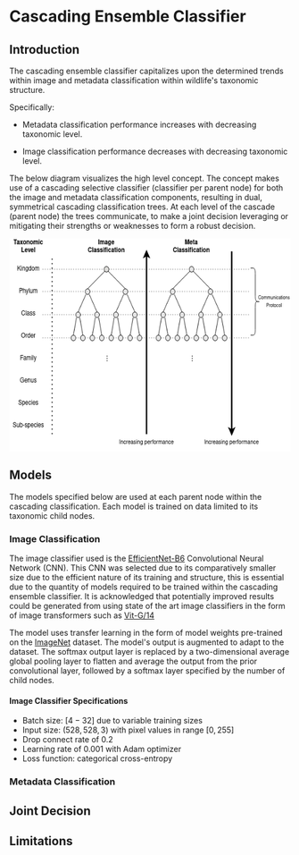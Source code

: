 # Cascading Ensemble Classifier

## Introduction
The cascading ensemble classifier capitalizes upon the determined trends within image and metadata classification 
within wildlife's taxonomic structure. 

Specifically: 

- Metadata classification performance increases with decreasing taxonomic level.

- Image classification performance decreases with decreasing taxonomic level. 

The below diagram visualizes the high level concept. 
The concept makes use of a cascading selective classifier (classifier per parent node) for both the image and
metadata classification components, resulting in dual, symmetrical cascading classification trees. 
At each level of the cascade (parent node) the trees communicate, to make a joint decision leveraging or mitigating 
their strengths or weaknesses to form a robust decision. 

<img height="382" src="../images/cec_architecture.png" width="595" alt="cascading ensemble architecture" style="display: block; margin: 0 auto"/>

## Models
The models specified below are used at each parent node within the cascading classification. 
Each model is trained on data limited to its taxonomic child nodes.

### Image Classification
The image classifier used is the [EfficientNet-B6](https://arxiv.org/pdf/1905.11946.pdf) Convolutional Neural Network (CNN). 
This CNN was selected due to its comparatively smaller size due to the efficient nature of its training and structure, 
this is essential due to the quantity of models required to be trained within the cascading ensemble classifier. 
It is acknowledged that potentially improved results could be generated from using state of the art image classifiers in the form of 
image transformers such as [Vit-G/14](https://openaccess.thecvf.com/content/CVPR2022/html/Zhai_Scaling_Vision_Transformers_CVPR_2022_paper.html)

The model uses transfer learning in the form of model weights pre-trained on the [ImageNet](https://www.image-net.org/) dataset.
The model's output is augmented to adapt to the dataset. The softmax output layer is replaced by a two-dimensional average
global pooling layer to flatten and average the output from the prior convolutional layer, followed by a softmax layer specified by the 
number of child nodes.

#### Image Classifier Specifications
- Batch size: $[4-32]$ due to variable training sizes
- Input size: $(528, 528, 3)$ with pixel values in range $[0, 255]$
- Drop connect rate of $0.2$
- Learning rate of $0.001$ with Adam optimizer
- Loss function: categorical cross-entropy

### Metadata Classification


## Joint Decision

## Limitations